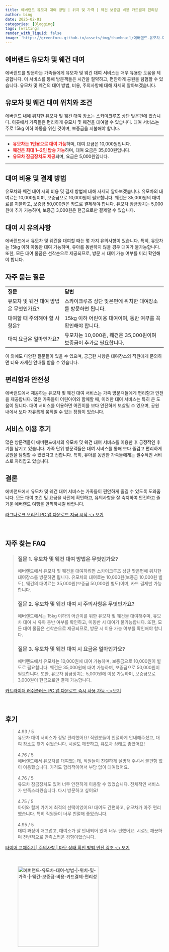 ```yaml
---
title: 에버랜드 유모차 대여 방법 | 위치 및 가격 | 웨건 보증금 비용 카드결제 편리성
author: bing
date: 2025-02-01
categories: [Blogging]
tags: [writing]
render_with_liquid: false
image: 'https://greenforu.github.io/assets/img/thumbnail/에버랜드-유모차-대여-방법-|-위치-및-가격-|-웨건-보증금-비용-카드결제-편리성.webp'
---
```



<h2 id='에버랜드_유모차_웨건_대여'>에버랜드 유모차 및 웨건 대여</h2>

<p>에버랜드를 방문하는 가족들에게 유모차 및 웨건 대여 서비스는 매우 유용한 도움을 제공합니다. 이 서비스를 통해 방문객들은 시간을 절약하고, 편안하게 공원을 탐험할 수 있습니다. 유모차 및 웨건의 대여 방법, 비용, 주의사항에 대해 자세히 알아보겠습니다.</p>

<h2 id='대여_위치와_조건'>유모차 및 웨건 대여 위치와 조건</h2>

<p>에버랜드 내에 위치한 유모차 및 웨건 대여 장소는 스카이크루즈 상단 맞은편에 있습니다. 이곳에서 가족들은 편리하게 유모차 및 웨건을 대여할 수 있습니다. 대여 서비스는 주로 15kg 이하 아동을 위한 것이며, 보증금을 지불해야 합니다. </p>

<hr />

<ul>
    <li><b><span style="color: #ee2323;">유모차는 1인용으로 대여 가능</span></b>하며, 대여 요금은 10,000원입니다.</li>
    <li><b><span style="color: #ee2323;">웨건은 최대 1~2인 탑승 가능</span></b>하며, 대여 요금은 35,000원입니다.</li>
    <li><b><span style="color: #ee2323;">유모차 잠금장치도 제공</span></b>되며, 요금은 5,000원입니다.</li>
</ul>

<hr />

<h2 id='대여_비용_및_결제'>대여 비용 및 결제 방법</h2>

<p>유모차와 웨건 대여 시의 비용 및 결제 방법에 대해 자세히 알아보겠습니다. 유모차의 대여료는 10,000원이며, 보증금으로 10,000원이 필요합니다. 웨건은 35,000원의 대여료를 지불하고, 보증금 50,000원은 카드로 결제해야 합니다. 유모차 잠금장치는 5,000원에 추가 가능하며, 보증금 3,000원은 현금으로만 결제할 수 있습니다.</p>

<h2 id='대여_시_유의사항'>대여 시 유의사항</h2>

<p>에버랜드에서 유모차 및 웨건을 대여할 때는 몇 가지 유의사항이 있습니다. 특히, 유모차는 15kg 이하 아동만 대여 가능하며, 유아를 동반하지 않을 경우 대여가 불가능합니다. 또한, 모든 대여 물품은 선착순으로 제공되므로, 방문 시 대여 가능 여부를 미리 확인해야 합니다.</p>

<h2 id='자주_묻는_질문'>자주 묻는 질문</h2>

<table>
    <tr>
        <td><b>질문</b></td>
        <td><b>답변</b></td>
    </tr>
    <tr>
        <td>유모차 및 웨건 대여 방법은 무엇인가요?</td>
        <td>스카이크루즈 상단 맞은편에 위치한 대여장소를 방문하면 됩니다.</td>
    </tr>
    <tr>
        <td>대여할 때 주의해야 할 사항은?</td>
        <td>15kg 이하 어린이용 대여이며, 동반 여부를 꼭 확인해야 합니다.</td>
    </tr>
    <tr>
        <td>대여 요금은 얼마인가요?</td>
        <td>유모차는 10,000원, 웨건은 35,000원이며 보증금이 추가로 필요합니다.</td>
    </tr>
</table>

<p>이 외에도 다양한 질문들이 있을 수 있으며, 궁금한 사항은 대여장소의 직원에게 문의하면 더욱 자세한 안내를 받을 수 있습니다.</p>

<h2 id='편리함과안전성'>편리함과 안전성</h2>

<p>에버랜드에서 제공하는 유모차 및 웨건 대여 서비스는 가족 방문객들에게 편리함과 안전을 제공합니다. 많은 가족들이 어린아이와 함께할 때, 이러한 대여 서비스는 특히 큰 도움이 됩니다. 대여 서비스를 이용하면 어린이를 보다 안전하게 보살필 수 있으며, 공원 내에서 보다 자유롭게 움직일 수 있는 장점이 있습니다.</p>

<h2 id='서비스_이용_후기'>서비스 이용 후기</h2>

<p>많은 방문객들이 에버랜드에서의 유모차 및 웨건 대여 서비스를 이용한 후 긍정적인 후기를 남기고 있습니다. 가족 단위 방문객들은 대여 서비스를 통해 보다 즐겁고 편리하게 공원을 탐험할 수 있었다고 전합니다. 특히, 유아를 동반한 가족들에게는 필수적인 서비스로 자리잡고 있습니다.</p>

<h2 id='결론'>결론</h2>

<p>에버랜드에서 유모차 및 웨건 대여 서비스는 가족들이 편안하게 즐길 수 있도록 도와줍니다. 모든 대여 조건 및 요금을 사전에 확인하고, 유의사항을 잘 숙지하여 안전하고 즐거운 에버랜드 여행을 만끽하시길 바랍니다.</p>


<p><a class="click-button" title="라그나로크 오리진 PC 앱 다운로드 지금 시작" href="https://greenforu.github.io/posts/%EB%9D%BC%EA%B7%B8%EB%82%98%EB%A1%9C%ED%81%AC-%EC%98%A4%EB%A6%AC%EC%A7%84-PC-%EC%95%B1-%EB%8B%A4%EC%9A%B4%EB%A1%9C%EB%93%9C-%EC%A7%80%EA%B8%88-%EC%8B%9C%EC%9E%91/" rel="dofollow">라그나로크 오리진 PC 앱 다운로드 지금 시작 👈 보기</a></p><br>
<h2 id='자주_찾는_FAQ'>자주 찾는 FAQ</h2>
<div itemscope="" itemtype="https://schema.org/FAQPage">
<blockquote>
<div itemscope="" itemprop="mainEntity" itemtype="https://schema.org/Question">
<h3 itemprop="name">질문 1. 유모차 및 웨건 대여 방법은 무엇인가요?</h3>
<div itemscope="" itemprop="acceptedAnswer" itemtype="https://schema.org/Answer">
<span itemprop="text">
<p>에버랜드에서 유모차 및 웨건을 대여하려면 스카이크루즈 상단 맞은편에 위치한 대여장소를 방문하면 됩니다. 유모차의 대여료는 10,000원(보증금 10,000원 별도), 웨건의 대여료는 35,000원(보증금 50,000원 별도)이며, 카드 결제만 가능합니다.</p>
</span>
</div>
</div>
<div itemscope="" itemprop="mainEntity" itemtype="https://schema.org/Question">
<h3 itemprop="name">질문 2. 유모차 및 웨건 대여 시 주의사항은 무엇인가요?</h3>
<div itemscope="" itemprop="acceptedAnswer" itemtype="https://schema.org/Answer">
<span itemprop="text">
<p>에버랜드에서는 15kg 이하의 어린이를 위한 유모차 및 웨건을 대여해주며, 유모차 대여 시 유아 동반 여부를 확인하고, 미동반 시 대여가 불가능합니다. 또한, 모든 대여 물품은 선착순으로 제공되므로, 방문 시 이용 가능 여부를 확인해야 합니다.</p>
</span>
</div>
</div>
<div itemscope="" itemprop="mainEntity" itemtype="https://schema.org/Question">
<h3 itemprop="name">질문 3. 유모차 및 웨건 대여 시 요금은 얼마인가요?</h3>
<div itemscope="" itemprop="acceptedAnswer" itemtype="https://schema.org/Answer">
<span itemprop="text">
<p>에버랜드에서 유모차는 10,000원에 대여 가능하며, 보증금으로 10,000원이 별도로 필요합니다. 웨건은 35,000원에 대여 가능하며, 보증금으로 50,000원이 필요합니다. 또한, 유모차 잠금장치는 5,000원에 이용 가능하며, 보증금으로 3,000원이 현금으로만 결제 가능합니다.</p>
</span>
</div>
</div>
</blockquote>
</div>
<p><a class="click-button" title="카트라이더 러쉬플러스 PC 앱 다운로드 즉시 사용 가능" href="https://greenforu.github.io/posts/%EC%B9%B4%ED%8A%B8%EB%9D%BC%EC%9D%B4%EB%8D%94-%EB%9F%AC%EC%89%AC%ED%94%8C%EB%9F%AC%EC%8A%A4-PC-%EC%95%B1-%EB%8B%A4%EC%9A%B4%EB%A1%9C%EB%93%9C-%EC%A6%89%EC%8B%9C-%EC%82%AC%EC%9A%A9-%EA%B0%80%EB%8A%A5/" rel="dofollow">카트라이더 러쉬플러스 PC 앱 다운로드 즉시 사용 가능 👈 보기</a></p><br>
<h2 id='후기'>후기</h2>
<div itemscope itemtype="https://schema.org/Product">
  <blockquote>
  <div itemprop="review" itemscope itemtype="https://schema.org/Review">
      <div itemprop="reviewRating" itemscope itemtype="https://schema.org/Rating"> <span itemprop="ratingValue">4.93</span> / <span itemprop="bestRating">5</span> </div>
      <span itemprop="reviewBody">유모차 대여 서비스가 정말 편리했어요! 직원분들이 친절하게 안내해주셨고, 대여 장소도 찾기 쉬웠습니다. 시설도 깨끗하고, 유모차 상태도 좋았어요!</span>
  </div>
  <br>
  <div itemprop="review" itemscope itemtype="https://schema.org/Review">
      <div itemprop="reviewRating" itemscope itemtype="https://schema.org/Rating"> <span itemprop="ratingValue">4.76</span> / <span itemprop="bestRating">5</span> </div>
      <span itemprop="reviewBody">에버랜드에서 유모차를 대여했는데, 직원들이 친절하게 설명해 주셔서 불편함 없이 이용했습니다. 가격도 합리적이어서 부담 없이 대여했어요.</span>
  </div>
  <br>
  <div itemprop="review" itemscope itemtype="https://schema.org/Review">
      <div itemprop="reviewRating" itemscope itemtype="https://schema.org/Rating"> <span itemprop="ratingValue">4.76</span> / <span itemprop="bestRating">5</span> </div>
      <span itemprop="reviewBody">유모차 잠금장치도 있어 너무 안전하게 이용할 수 있었습니다. 전체적인 서비스가 만족스러웠습니다. 다시 방문하고 싶어요!</span>
  </div>
  <br>
  <div itemprop="review" itemscope itemtype="https://schema.org/Review">
      <div itemprop="reviewRating" itemscope itemtype="https://schema.org/Rating"> <span itemprop="ratingValue">4.75</span> / <span itemprop="bestRating">5</span> </div>
      <span itemprop="reviewBody">아이와 함께 가기에 최적의 선택이었어요! 대여도 간편하고, 유모차가 아주 편리했습니다. 특히 직원들이 너무 친절해 좋았습니다.</span>
  </div>
  <br>
  <div itemprop="review" itemscope itemtype="https://schema.org/Review">
      <div itemprop="reviewRating" itemscope itemtype="https://schema.org/Rating"> <span itemprop="ratingValue">4.95</span> / <span itemprop="bestRating">5</span> </div>
      <span itemprop="reviewBody">대여 과정이 매끄럽고, 대여소가 잘 안내되어 있어 너무 편했어요. 시설도 깨끗하며 전반적으로 만족스러운 경험이었습니다.</span>
  </div>
  </blockquote>
</div>
<p><a class="click-button" title="타이어 교체주기 | 주의사항 | 마모 상태 확인 방법 안전 강조" href="https://greenforu.github.io/posts/%ED%83%80%EC%9D%B4%EC%96%B4-%EA%B5%90%EC%B2%B4%EC%A3%BC%EA%B8%B0-%EC%A3%BC%EC%9D%98%EC%82%AC%ED%95%AD-%EB%A7%88%EB%AA%A8-%EC%83%81%ED%83%9C-%ED%99%95%EC%9D%B8-%EB%B0%A9%EB%B2%95-%EC%95%88%EC%A0%84-%EA%B0%95%EC%A1%B0/" rel="dofollow">타이어 교체주기 | 주의사항 | 마모 상태 확인 방법 안전 강조 👈 보기</a></p><br>
<figure class="image"><img src="https://greenforu.github.io/assets/img/thumbnail/에버랜드-유모차-대여-방법-|-위치-및-가격-|-웨건-보증금-비용-카드결제-편리성.webp" alt="에버랜드-유모차-대여-방법-|-위치-및-가격-|-웨건-보증금-비용-카드결제-편리성" width="256" height="256"></figure>